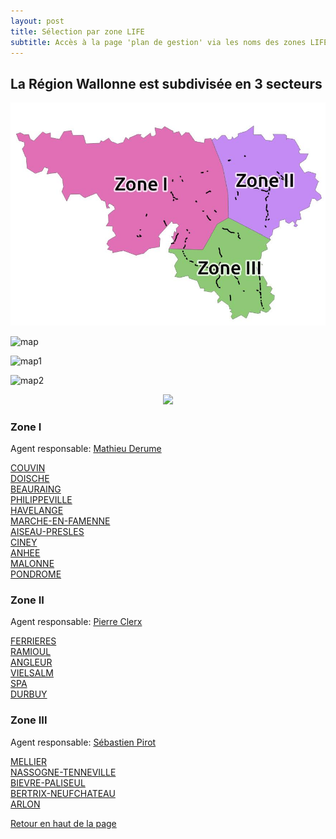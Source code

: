 ```yaml
---
layout: post
title: Sélection par zone LIFE
subtitle: Accès à la page 'plan de gestion' via les noms des zones LIFE
---
```


## La Région Wallonne est subdivisée en 3 secteurs  

![Equipes en RW](img/Repartition_Equipes_RW.jpg)  

<p>
    <img src="https://lifeeliaeu.github.io/img/Repartition_Equipes_RW.jpg" alt="map" usemap="#Map" />
    <map name="Map" id="Map">
    <area alt="" title="" href="#zone-i" shape="poly" coords="25,75,419,66,557,99,590,176,607,246,606,322,576,340,536,407,442,406,375,432,287,439,244,404,244,307,158,287,122,223,32,200,13,91" />
    <area alt="" title="" href="#zone-ii" shape="poly" coords="560,98,668,55,761,77,845,142,864,238,868,285,822,332,759,342,724,381,609,322,607,248,594,176" />
    <area alt="" title="" href="#zone-iii" shape="poly" coords="703,452,752,539,709,599,620,609,450,501,445,407,540,407,578,342,609,326,727,384" />
    </map>
</p>

<p>
    <img src="https://lifeeliaeu.github.io/img/Repartition_Equipes_RW.jpg" alt="map1" />
</p>

<p>
    <img src="http://lifeeliaeu.github.io/img/Repartition_Equipes_RW.jpg" alt="map2" />
</p>


<p align="center">
  <a href="https://www.paypal.me/daattali">
    <img src="https://www.paypalobjects.com/en_US/i/btn/btn_donate_LG.gif" />
  </a>
</p>



### Zone I
Agent responsable: [Mathieu Derume](mailto:mathieu.derume@gmail.com)

[COUVIN](http://lifeelia.github.io/Couvin_2017_02_10/Chapeau_Couvin.html "Ouvre l'interface cartographique du plan de gestion")  
[DOISCHE](http://lifeelia.github.io/Doische_2016_12_02/Chapeau_Doische.html "Ouvre l'interface cartographique du plan de gestion")  
[BEAURAING](http://lifeelia.github.io/Beauraing_2016_12_16/Chapeau_Beauraing.html "Ouvre l'interface cartographique du plan de gestion")  
[PHILIPPEVILLE](http://lifeelia.github.io/Philippeville_2016_12_03/Chapeau_Philippeville.html "Ouvre l'interface cartographique du plan de gestion")  
[HAVELANGE](http://lifeelia.github.io/Havelange_2016_12_01/Chapeau_Havelange.html "Ouvre l'interface cartographique du plan de gestion")  
[MARCHE-EN-FAMENNE](http://lifeelia.github.io/Marche-en-Famenne_2016_12_22/Chapeau_Marche-en-Famenne.html "Ouvre l'interface cartographique du plan de gestion")  
[AISEAU-PRESLES](http://lifeelia.github.io/Aiseau-Presles_2016_12_22/Chapeau_Aiseau-Presles.html "Ouvre l'interface cartographique du plan de gestion")  
[CINEY](http://lifeelia.github.io/Ciney_2016_12_23/Chapeau_Ciney.html "Ouvre l'interface cartographique du plan de gestion")  
[ANHEE](http://lifeelia.github.io/Anhée_2016_12_23/Chapeau_Anhée.html "Ouvre l'interface cartographique du plan de gestion")  
[MALONNE](http://lifeelia.github.io/Malonne_2016_12_23/Chapeau_Malonne.html "Ouvre l'interface cartographique du plan de gestion")  
[PONDROME](http://lifeelia.github.io/Pondrome_2017_02_10/Chapeau_Pondrome.html "Ouvre l'interface cartographique du plan de gestion")

### Zone II
Agent responsable: [Pierre Clerx](mailto:clerx.pierre@gmail.com)

[FERRIERES](http://lifeelia.github.io/Ferrières_2016_11_29/Chapeau_Ferrières.html "Ouvre l'interface cartographique du plan de gestion")  
[RAMIOUL](http://lifeelia.github.io/Ramioul_2016_12_22/Chapeau_Ramioul.html "Ouvre l'interface cartographique du plan de gestion")  
[ANGLEUR](http://lifeelia.github.io/Angleur_2016_12_23/Chapeau_Angleur.html "Ouvre l'interface cartographique du plan de gestion")  
[VIELSALM](http://lifeelia.github.io/Vielsalm_2016_12_25/Chapeau_Vielsalm.html "Ouvre l'interface cartographique du plan de gestion")  
[SPA](http://lifeelia.github.io/Spa_2017_02_07/Chapeau_Spa.html "Ouvre l'interface cartographique du plan de gestion")  
[DURBUY](http://lifeelia.github.io/Spa_2017_02_10/Chapeau_Durbuy.html "Ouvre l'interface cartographique du plan de gestion")

### Zone III
Agent responsable: [Sébastien Pirot](mailto:pirot.sebastien@gmail.com)

[MELLIER](http://lifeelia.github.io/Mellier_2016_11_29/Chapeau_Mellier.html "Ouvre l'interface cartographique du plan de gestion")  
[NASSOGNE-TENNEVILLE](http://lifeelia.github.io/Nassogne-Tenneville_2017_02_01/Chapeau_Nassogne-Tenneville.html "Ouvre l'interface cartographique du plan de gestion")  
[BIEVRE-PALISEUL](http://lifeelia.github.io/Bièvre-Paliseul_2016_12_22/Chapeau_Bièvre-Paliseul.html "Ouvre l'interface cartographique du plan de gestion")  
[BERTRIX-NEUFCHATEAU](http://lifeelia.github.io/Bertrix-Neufchâteau_2016_12_22/Chapeau_Bertrix-Neufchâteau.html "Ouvre l'interface cartographique du plan de gestion")  
[ARLON](http://lifeelia.github.io/Arlon_2016_12_23/Chapeau_Arlon.html "Ouvre l'interface cartographique du plan de gestion")

[Retour en haut de la page](#la-région-wallonne-est-subdivisée-en-3-secteurs)  


